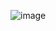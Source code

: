 ![image](https://user-images.githubusercontent.com/40969203/103046129-71ce7c00-45ca-11eb-9b61-ea74e823a06b.png)
